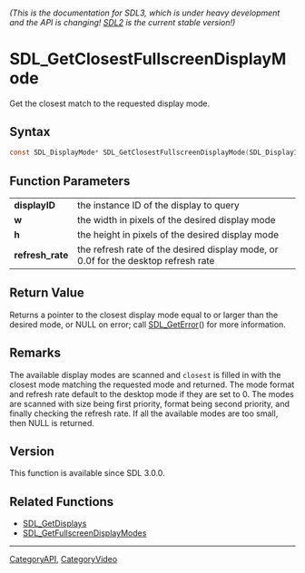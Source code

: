 ###### (This is the documentation for SDL3, which is under heavy development and the API is changing! [SDL2](https://wiki.libsdl.org/SDL2/) is the current stable version!)
# SDL_GetClosestFullscreenDisplayMode

Get the closest match to the requested display mode.

## Syntax

```c
const SDL_DisplayMode* SDL_GetClosestFullscreenDisplayMode(SDL_DisplayID displayID, int w, int h, float refresh_rate);

```

## Function Parameters

|                      |                                                                                    |
| -------------------- | ---------------------------------------------------------------------------------- |
| **displayID**        | the instance ID of the display to query                                            |
| **w**                | the width in pixels of the desired display mode                                    |
| **h**                | the height in pixels of the desired display mode                                   |
| **refresh_rate**     | the refresh rate of the desired display mode, or 0.0f for the desktop refresh rate |

## Return Value

Returns a pointer to the closest display mode equal to or larger than the
desired mode, or NULL on error; call [SDL_GetError](SDL_GetError)() for
more information.

## Remarks

The available display modes are scanned and `closest` is filled in with the
closest mode matching the requested mode and returned. The mode format and
refresh rate default to the desktop mode if they are set to 0. The modes
are scanned with size being first priority, format being second priority,
and finally checking the refresh rate. If all the available modes are too
small, then NULL is returned.

## Version

This function is available since SDL 3.0.0.

## Related Functions

* [SDL_GetDisplays](SDL_GetDisplays)
* [SDL_GetFullscreenDisplayModes](SDL_GetFullscreenDisplayModes)

----
[CategoryAPI](CategoryAPI), [CategoryVideo](CategoryVideo)


